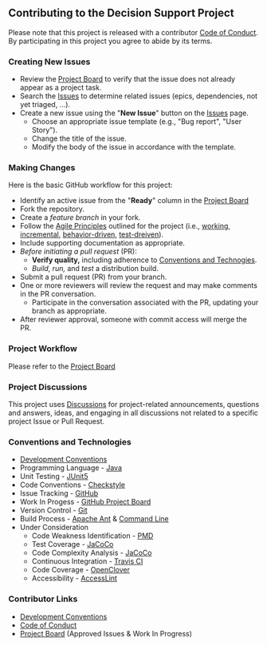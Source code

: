 ## Contributing to the Decision Support Project
Please note that this project is released with a contributor [Code of Conduct](Code_of_Conduct.md). By participating in this project you agree to abide by its terms.

### Creating New Issues
* Review the [Project Board](https://github.com/orgs/MetroCS/projects/6/) to verify that the issue does not already appear as a project task.
* Search the [Issues](https://github.com/MetroCS/cs3250_practice/issues) to determine related issues (epics, dependencies, not yet triaged, ...).
* Create a new issue using the "**New Issue**" button on the [Issues](https://github.com/MetroCS/cs3250_practice/issues) page.
  * Choose an appropriate issue template (e.g., "Bug report", "User Story").
  * Change the title of the issue.
  * Modify the body of the issue in accordance with the template.

### Making Changes
Here is the basic GitHub workflow for this project:
* Identify an active issue from the "**Ready**" column in the [Project Board](https://github.com/orgs/MetroCS/projects/6/)
* Fork the repository.
* Create a _feature branch_ in your fork.
* Follow the [Agile Principles](https://github.com/MetroCS/cs3250_practice/blob/main/decision_support/DevelopmentConventions.md#Agile-Principles)
outlined for the project (i.e., [working](https://github.com/MetroCS/cs3250_practice/blob/main/decision_support/DevelopmentConventions.md#working-software),
[incremental](https://github.com/MetroCS/cs3250_practice/blob/main/decision_support/DevelopmentConventions.md#incremental-development),
[behavior-driven](https://github.com/MetroCS/cs3250_practice/blob/main/decision_support/DevelopmentConventions.md#behavior-driven-development),
[test-dreiven](https://github.com/MetroCS/cs3250_practice/blob/main/decision_support/DevelopmentConventions.md#test-driven-development)).
* Include supporting documentation as appropriate.
* _Before initiating a pull request_ (PR):
  * **Verify quality,** including adherence to [Conventions and Technogies](#conventions-and-technologies).
  * _Build, run,_ and _test_ a distribution build.
* Submit a pull request (PR) from your branch.
* One or more reviewers will review the request and may make comments in the PR conversation.
  * Participate in the conversation associated with the PR, updating your branch as appropriate.
* After reviewer approval, someone with commit access will merge the PR.

### Project Workflow
Please refer to the [Project Board](https://github.com/orgs/MetroCS/projects/6/) 

### Project Discussions
This project uses [Discussions](https://github.com/MetroCS/cs3250_practice/discussions) for project-related announcements, questions and answers, ideas, and engaging in all discussions not related to a specific project Issue or Pull Request.

### Conventions and Technologies
* [Development Conventions](DevelopmentConventions.md)
* Programming Language - [Java](https://www.oracle.com/java/)
* Unit Testing - [JUnit5](https://junit.org/junit5/)
* Code Conventions - [Checkstyle](https://checkstyle.sourceforge.io/)
* Issue Tracking - [GitHub](https://github.com)
* Work In Progess - [GitHub Project Board](https://github.com/orgs/MetroCS/projects/6/) 
* Version Control - [Git](https://git-scm.com)
* Build Process - [Apache Ant](https://ant.apache.org) & [Command Line](https://docs.oracle.com/en/java/javase/21/docs/specs/man/index.html)
* Under Consideration
  * Code Weakness Identification - [PMD](https://pmd.github.io/)
  * Test Coverage - [JaCoCo](https://www.eclemma.org/jacoco/)
  * Code Complexity Analysis - [JaCoCo](https://www.eclemma.org/jacoco/)
  * Continuous Integration - [Travis CI](https://travis-ci.com/)
  * Code Coverage - [OpenClover](http://openclover.org/features)
  * Accessibility - [AccessLint](https://www.accesslint.com/)

### Contributor Links
+ [Development Conventions](DevelopmentConventions.md)
+ [Code of Conduct](Code_of_Conduct.md)
+ [Project Board](https://github.com/orgs/MetroCS/projects/6/) (Approved Issues & Work In Progress)
